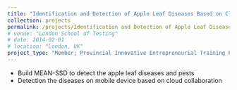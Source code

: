 ```yaml
---
title: "Identification and Detection of Apple Leaf Diseases Based on Cloud Collaboration and Convolutional Neural Network"
collection: projects
permalink: /projects/Identification and Detection of Apple Leaf Diseases Based on Cloud Collaboration and Convolutional Neural Network
# venue: "London School of Testing"
# date: 2014-02-01
# location: "London, UK"
project_type: "Member; Provincial Innovative Entrepreneurial Training Plan Program (2020 May to 2021 May)"
---
```


* Build MEAN-SSD to detect the apple leaf diseases and pests
* Detection the diseases on mobile device based on cloud collaboration